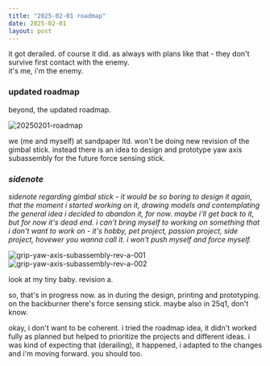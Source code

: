 ```yaml
---
title: "2025-02-01 roadmap"
date: 2025-02-01
layout: post
---
```


it got derailed. of course it did. as always with plans like that - they don't survive first contact with the enemy. <br />
it's me, i'm the enemy. <br />

### updated roadmap

beyond, the updated roadmap. <br />

![20250201-roadmap](https://github.com/user-attachments/assets/d146904e-3690-41a1-afaf-2fd48d715a91)

we (me and myself) at sandpaper ltd. won't be doing new revision of the gimbal stick. instead there is an idea to design and prototype yaw axis subassembly for the future force sensing stick. <br />

### _sidenote_
_sidenote regarding gimbal stick - it would be so boring to design it again, that the moment i started working on it, drawing models and contemplating the general idea i decided to abandon it, for now. maybe i'll get back to it, but for now it's dead end. i can't bring myself to working on something that i don't want to work on - it's hobby, pet project, passion project, side project, hovewer you wanna call it. i won't push myself and force myself._ <br />

![grip-yaw-axis-subassembly-rev-a-001](https://github.com/user-attachments/assets/efc61a5f-0c81-4355-919f-c0ac37185091)
![grip-yaw-axis-subassembly-rev-a-002](https://github.com/user-attachments/assets/114e7022-4031-46a7-826b-18f8a54923c1)

look at my tiny baby. revision a. <br />

so, that's in progress now. as in during the design, printing and prototyping. on the backburner there's force sensing stick. maybe also in 25q1, don't know. <br />

okay, i don't want to be coherent. i tried the roadmap idea, it didn't worked fully as planned but helped to prioritize the projects and different ideas. i was kind of expecting that (derailing), it happened, i adapted to the changes and i'm moving forward. you should too. <br />


